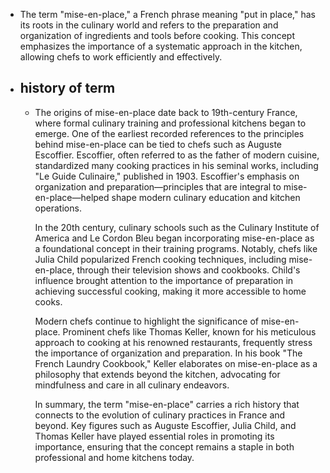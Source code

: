 - The term "mise-en-place," a French phrase meaning "put in place," has its roots in the culinary world and refers to the preparation and organization of ingredients and tools before cooking. This concept emphasizes the importance of a systematic approach in the kitchen, allowing chefs to work efficiently and effectively.
- ## history of term
	- The origins of mise-en-place date back to 19th-century France, where formal culinary training and professional kitchens began to emerge. One of the earliest recorded references to the principles behind mise-en-place can be tied to chefs such as Auguste Escoffier. Escoffier, often referred to as the father of modern cuisine, standardized many cooking practices in his seminal works, including "Le Guide Culinaire," published in 1903. Escoffier's emphasis on organization and preparation—principles that are integral to mise-en-place—helped shape modern culinary education and kitchen operations.
	  
	  In the 20th century, culinary schools such as the Culinary Institute of America and Le Cordon Bleu began incorporating mise-en-place as a foundational concept in their training programs. Notably, chefs like Julia Child popularized French cooking techniques, including mise-en-place, through their television shows and cookbooks. Child's influence brought attention to the importance of preparation in achieving successful cooking, making it more accessible to home cooks.
	  
	  Modern chefs continue to highlight the significance of mise-en-place. Prominent chefs like Thomas Keller, known for his meticulous approach to cooking at his renowned restaurants, frequently stress the importance of organization and preparation. In his book "The French Laundry Cookbook," Keller elaborates on mise-en-place as a philosophy that extends beyond the kitchen, advocating for mindfulness and care in all culinary endeavors.
	  
	  In summary, the term "mise-en-place" carries a rich history that connects to the evolution of culinary practices in France and beyond. Key figures such as Auguste Escoffier, Julia Child, and Thomas Keller have played essential roles in promoting its importance, ensuring that the concept remains a staple in both professional and home kitchens today.
